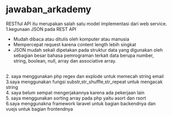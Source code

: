 # jawaban_arkademy
RESTful API itu merupakan salah satu model implementasi dari web service. <br>
1.kegunaan JSON pada REST API
<ul>
<li>Mudah dibaca atau ditulis oleh komputer atau manusia</li>
<li>Mempercepat request karena content length lebih singkat</li>
<li>JSON mudah sekali dipetakan pada struktur data yang digunakan oleh sebagian besar bahasa pemrograman terkait data berupa number, string, boolean, null, array dan associative array.</li>
</ul>
 <br>
2. saya menggunakan php regex dan explode untuk memecah string email
 <br>
3.saya menggunakan fungsi substr,str_shuffle,str_repeat untuk mengacak string 
 <br>
4. saya belum sempat mengerjakannya karena ada pekerjaan lain
 <br>
5. saya menggunakan sorting array pada php yaitu asort dan rsort
 <br>
6.saya menggunakna framework laravel untuk bagian backendnya dan vuejs untuk bagian frontendnya 
